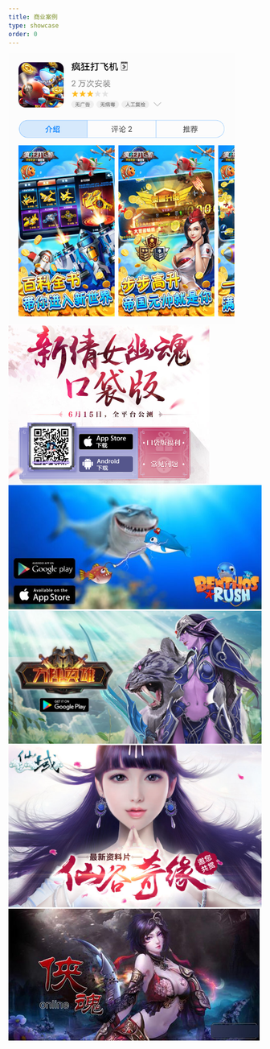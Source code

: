 ```yaml
---
title: 商业案例
type: showcase
order: 0
---
```


![](../images/1662795329.png)
![](../images/20170925113613.png)
![](../images/20170321162927.jpg)
![](../images/20161202112538.jpg)
![](../images/201612021143201.png)
![](../images/20140115095841833.jpg)
